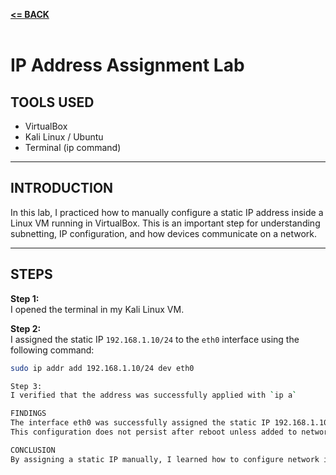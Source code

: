 [**<= BACK**](Networking.md)<br><br>
# IP Address Assignment Lab

## TOOLS USED

- VirtualBox  
- Kali Linux / Ubuntu  
- Terminal (ip command)

---

## INTRODUCTION

In this lab, I practiced how to manually configure a static IP address inside a Linux VM running in VirtualBox. This is an important step for understanding subnetting, IP configuration, and how devices communicate on a network.

---

## STEPS

**Step 1:**  
I opened the terminal in my Kali Linux VM.

**Step 2:**  
I assigned the static IP `192.168.1.10/24` to the `eth0` interface using the following command:  
```bash
sudo ip addr add 192.168.1.10/24 dev eth0

Step 3:
I verified that the address was successfully applied with `ip a`

FINDINGS
The interface eth0 was successfully assigned the static IP 192.168.1.10/24.
This configuration does not persist after reboot unless added to network configuration files.

CONCLUSION
By assigning a static IP manually, I learned how to configure network interfaces and verify connectivity using Linux tools. This skill is essential for subnetting, testing, and troubleshooting networks.
